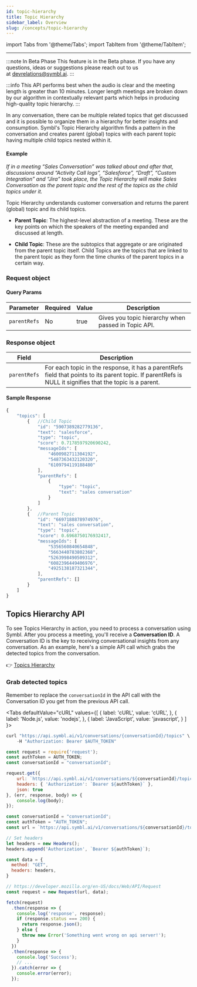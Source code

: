 ```yaml
---
id: topic-hierarchy
title: Topic Hierarchy
sidebar_label: Overview
slug: /concepts/topic-hierarchy
---
```


import Tabs from '@theme/Tabs';
import TabItem from '@theme/TabItem';

---

:::note In Beta Phase
This feature is in the Beta phase. If you have any questions, ideas or suggestions please reach out to us at devrelations@symbl.ai.
:::

:::info
This API performs best when the audio is clear and the meeting length is greater than 10 minutes.
Longer length meetings are broken down by our algorithm in contextually relevant parts which helps in producing
high-quality topic hierarchy.
:::

In any conversation, there can be multiple related topics that get discussed and it is possible to organize them in a hierarchy for better insights and consumption. Symbl's Topic Hierarchy algorithm finds a pattern in the conversation and creates parent (global) topics with each parent topic having multiple child topics nested within it. 

#### Example

*If in a meeting “Sales Conversation” was talked about and after that, discussions around “Activity Call logs”, “Salesforce”, “Draft”, “Custom Integration” and “Jira” took place, the Topic Hierarchy will make Sales Conversation as the parent topic and the rest of the topics as the child topics under it.*

Topic Hierarchy understands customer conversation and returns the parent (global) topic and its child topics.

* <strong>Parent Topic</strong>: The highest-level abstraction of a meeting. These are the key points on which the speakers of the meeting expanded and discussed at length.

* <strong>Child Topic</strong>: These are the subtopics that aggregate or are originated from the parent topic itself. Child Topics are the topics that are linked to the parent topic as they form the time chunks of the parent topics in a certain way.


### Request object

#### Query Params
Parameter | Required | Value |Description|
--------- | --------- | ------- | -------
```parentRefs```| No | true | Gives you topic hierarchy when passed in Topic API.

### Response object

|       Field      | Description                                                        |
|------------------|--------------------------------------------------------------------|
| ``parentRefs``   | For each topic in the response, it has a parentRefs field that points to its parent topic. If parentRefs is NULL it signifies that the topic is a parent.                     |


#### Sample Response


```javascript
{
    "topics": [
        {   //Child Topic
            "id": "5907389282779136",
            "text": "salesforce",
            "type": "topic",
            "score": 0.7178597920690242,
            "messageIds": [
                "4600982711304192",
                "5487363432120320",
                "6109794119188480"
            ],
            "parentRefs": [
                {
                    "type": "topic",
                    "text": "sales conversation"
                }
            ]
        },
        {   //Parent Topic
            "id": "6697188878974976",
            "text": "sales conversation",
            "type": "topic",
            "score": 0.6968750176932417,
            "messageIds": [
                "5356560840654848",
                "5663440783802368",
                "5263998490509312",
                "6082396449406976",
                "4925138187321344",
            ],
            "parentRefs": []
        }
    ]
}
```



## Topics Hierarchy API

To see Topics Hierarchy in action, you need to process a conversation using Symbl. After you process a meeting, you'll receive a **Conversation ID**. A Conversation ID is the key to receiving conversational insights from any conversation. As an example, here's a simple API call which grabs the detected topics from the conversation.

👉 [Topics Hierarchy](/docs/conversation-api/get-topics)

### Grab detected topics

Remember to replace the `conversationId` in the API call with the Conversation ID you get from the previous API call.

<Tabs
  defaultValue="cURL"
  values={[
    { label: 'cURL', value: 'cURL', },
    { label: 'Node.js', value: 'nodejs', },
    { label: 'JavaScript', value: 'javascript', }
  ]
}>
<TabItem value="cURL">

```js
curl "https://api.symbl.ai/v1/conversations/{conversationId}/topics" \
    -H "Authorization: Bearer $AUTH_TOKEN"
```

</TabItem>

<TabItem value="nodejs">

```js
const request = require('request');
const authToken = AUTH_TOKEN;
const conversationId = "conversationId";

request.get({
    url: `https://api.symbl.ai/v1/conversations/${conversationId}/topics`,
    headers: { 'Authorization': `Bearer ${authToken}` },
    json: true
}, (err, response, body) => {
    console.log(body);
});
```

</TabItem>
<TabItem value="javascript">

```js
const conversationId = "conversationId";
const authToken = "AUTH_TOKEN";
const url = `https://api.symbl.ai/v1/conversations/${conversationId}/topics`;

// Set headers
let headers = new Headers();
headers.append('Authorization', `Bearer ${authToken}`);

const data = {
  method: "GET",
  headers: headers,
}

// https://developer.mozilla.org/en-US/docs/Web/API/Request
const request = new Request(url, data);

fetch(request)
  .then(response => {
    console.log('response', response);
    if (response.status === 200) {
      return response.json();
    } else {
      throw new Error('Something went wrong on api server!');
    }
  })
  .then(response => {
    console.log('Success');
    // ...
  }).catch(error => {
    console.error(error);
  });
```
</TabItem>
</Tabs>
